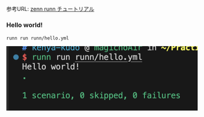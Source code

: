 参考URL: [zenn runn チュートリアル](https://zenn.dev/katzumi/books/runn-tutorial/viewer/about)

### Hello world!
```
runn run runn/hello.yml
```
![Hello world!](image.png)